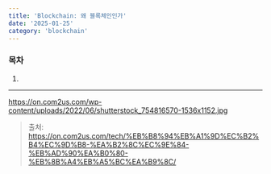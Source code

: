```yaml
---
title: 'Blockchain: 왜 블록체인인가'
date: '2025-01-25'
category: 'blockchain'
---
```


### 목차

1.

---

https://on.com2us.com/wp-content/uploads/2022/06/shutterstock_754816570-1536x1152.jpg
> 출처: https://on.com2us.com/tech/%EB%B8%94%EB%A1%9D%EC%B2%B4%EC%9D%B8-%EA%B2%8C%EC%9E%84-%EB%AD%90%EA%B0%80-%EB%8B%A4%EB%A5%BC%EA%B9%8C/
